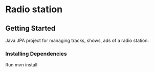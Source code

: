 # Radio station

## Getting Started

Java JPA project for managing tracks, shows, ads of a radio station.

### Installing Dependencies

Run mvn install
